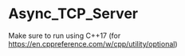 # Async_TCP_Server

Make sure to run using C++17 (for https://en.cppreference.com/w/cpp/utility/optional)
